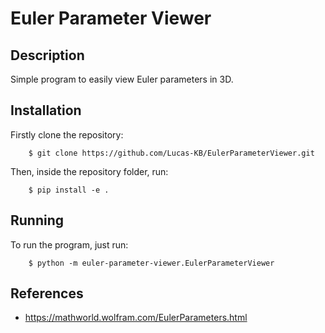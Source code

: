 # Euler Parameter Viewer

## Description

Simple program to easily view Euler parameters in 3D.

## Installation

Firstly clone the repository:

```
    $ git clone https://github.com/Lucas-KB/EulerParameterViewer.git
```

Then, inside the repository folder, run:

```
    $ pip install -e .
```
## Running

To run the program, just run:

```
    $ python -m euler-parameter-viewer.EulerParameterViewer
```

## References

  - https://mathworld.wolfram.com/EulerParameters.html
